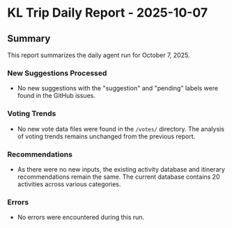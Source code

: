 # KL Trip Daily Report - 2025-10-07

## Summary

This report summarizes the daily agent run for October 7, 2025.

### New Suggestions Processed

- No new suggestions with the "suggestion" and "pending" labels were found in the GitHub issues.

### Voting Trends

- No new vote data files were found in the `/votes/` directory. The analysis of voting trends remains unchanged from the previous report.

### Recommendations

- As there were no new inputs, the existing activity database and itinerary recommendations remain the same. The current database contains 20 activities across various categories.

### Errors

- No errors were encountered during this run.

